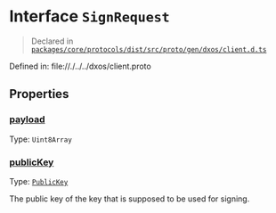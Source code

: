# Interface `SignRequest`
> Declared in [`packages/core/protocols/dist/src/proto/gen/dxos/client.d.ts`]()

Defined in:
   file://./../../dxos/client.proto
## Properties
### [payload]()
Type: <code>Uint8Array</code>
### [publicKey]()
Type: <code>[PublicKey](/api/@dxos/client/classes/PublicKey)</code>

The public key of the key that is supposed to be used for signing.